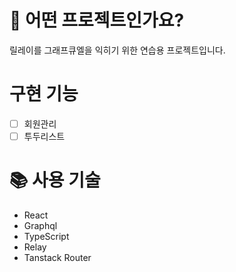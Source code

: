 # 🤔 어떤 프로젝트인가요?
릴레이를 그래프큐엘을 익히기 위한 연습용 프로젝트입니다.

# 구현 기능
- [ ] 회원관리
- [ ] 투두리스트

# 📚 사용 기술
- React
- Graphql
- TypeScript
- Relay
- Tanstack Router